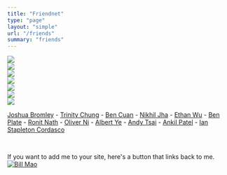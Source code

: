 ```yaml
---
title: "Friendnet"
type: "page"
layout: "simple"
url: "/friends"
summary: "friends"
---
```


<div class="imgContainer"><a href="https://trinityjchung.com/yolkgirl"><img src="https://trinityjchung.com/img/8831/yolkgirl.gif"></a></div>
<div class="imgContainer"><a href="https://michaellisano.com"><img src="https://trinityjchung.com/img/8831/michael.gif"></a></div>
<div class="imgContainer"><a href="https://anna.dymchenko.com/"><img src="https://trinityjchung.com/img/8831/adym.png"></a></div>
<div class="imgContainer"><a href="https://jaysa.net"><img src="https://trinityjchung.com/img/8831/jaysa.jpg"></a></div>
<div class="imgContainer"><a href="https://www.youtube.com/watch?v=HivzkuXoQ9U"><img src="https://trinityjchung.com/img/8831/tiffsun.png"></a></div>
<div class="imgContainer"><a href="https://rjz.lol"><img src="https://trinityjchung.com/img/8831/rjz.png"></a></div>
<div class="imgContainer"><a href="https://albie.cat/buttons/me.png"><img src="https://albie.cat/buttons/me.png"></a></div>

[Joshua Bromley](https://joshnet.pages.dev/) - [Trinity Chung](https://trinityjchung.com) - [Ben Cuan](https://bencuan.me/) - [Nikhil Jha](https://nikhiljha.com/) - [Ethan Wu](https://ethanwu.dev/) - [Ben Plate](https://ben9583.com/) - [Ronit Nath](https://ronitnath.com/) - [Oliver Ni](https://oliver.ni/) - [Albert Ye](https://aly.sh/) - [Andy Tsai](https://www.ocf.berkeley.edu/~andytsai/) - [Ankil Patel](https://ankilp.github.io/) - [Ian Stapleton Cordasco](https://ian.stapletoncordas.co/)


<br>

If you want to add me to your site, here's a button that links back to me.
[![Bill Mao](/images/brooke_button.png)](https://brookemao.ca)

